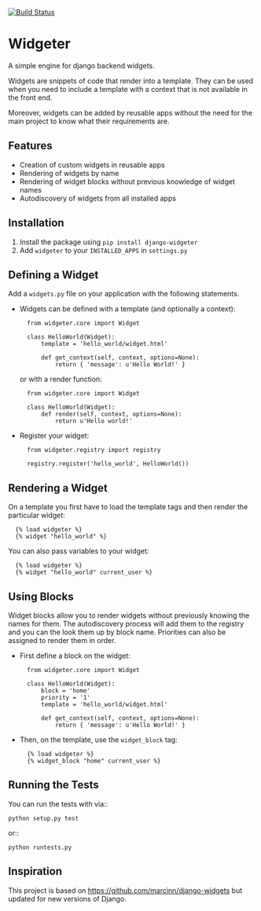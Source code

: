 [![Build Status](https://travis-ci.org/dlapiduz/django-widgeter.png?branch=master)](https://travis-ci.org/dlapiduz/django-widgeter)

Widgeter
========================

A simple engine for django backend widgets.

Widgets are snippets of code that render into a template. They can be used when you need to include a template with
a context that is not available in the front end.

Moreover, widgets can be added by reusable apps without the need for the main project to know what their requirements are.


Features
-----------------

- Creation of custom widgets in reusable apps
- Rendering of widgets by name
- Rendering of widget blocks without previous knowledge of widget names
- Autodiscovery of widgets from all installed apps


Installation
-----------------

1. Install the package using `pip install django-widgeter`
1. Add `widgeter` to your `INSTALLED_APPS` in `settings.py`


Defining a Widget
-----------------

Add a `widgets.py` file on your application with the following statements.

- Widgets can be defined with a template (and optionally a context):
  ```
    from widgeter.core import Widget
    
    class HelloWorld(Widget):
        template = 'hello_world/widget.html'

        def get_context(self, context, options=None):
            return { 'message': u'Hello World!' }
  ```

  or with a render function:
  ```
    from widgeter.core import Widget
    
    class HelloWorld(Widget):
        def render(self, context, options=None):
            return u'Hello world!'

  ```
- Register your widget:
  ```
    from widgeter.registry import registry

    registry.register('hello_world', HelloWorld())
  ```


Rendering a Widget
-----------------

On a template you first have to load the template tags and then render the particular widget:

```
  {% load widgeter %}
  {% widget "hello_world" %}
```

You can also pass variables to your widget:

```
  {% load widgeter %}
  {% widget "hello_world" current_user %}
```


Using Blocks
-----------------

Widget blocks allow you to render widgets without previously knowing the names for them.
The autodiscovery process will add them to the registry and you can the look them up by block name.
Priorities can also be assigned to render them in order.

- First define a block on the widget:
  ```
    from widgeter.core import Widget
    
    class HelloWorld(Widget):
        block = 'home'
        priority = '1'
        template = 'hello_world/widget.html'

        def get_context(self, context, options=None):
            return { 'message': u'Hello World!' }
  ```

- Then, on the template, use the `widget_block` tag:
  ```
    {% load widgeter %}
    {% widget_block "home" current_user %}
  ```

Running the Tests
------------------------------------

You can run the tests with via::

    python setup.py test

or::

    python runtests.py


Inspiration
--------------
This project is based on https://github.com/marcinn/django-widgets but updated for new versions of Django.

